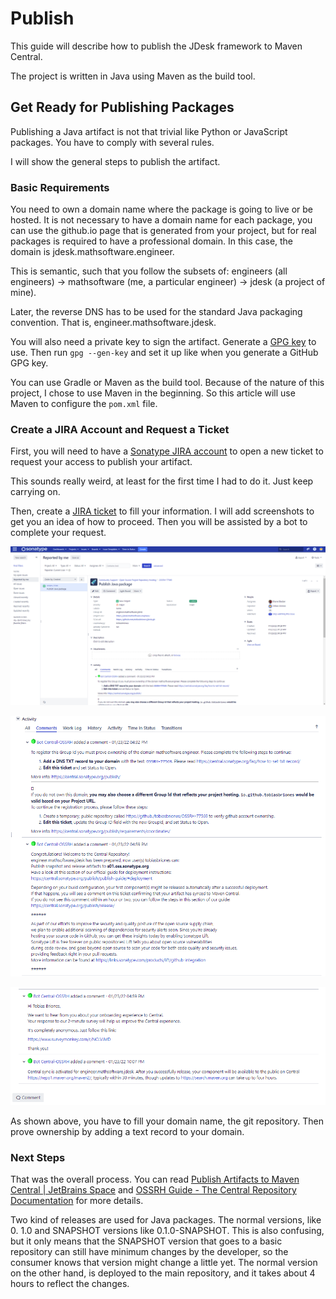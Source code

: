 # Publish

This guide will describe how to publish the JDesk framework to Maven Central.

The project is written in Java using Maven as the build tool.

## Get Ready for Publishing Packages

Publishing a Java artifact is not that trivial like Python or JavaScript
packages. You have to comply with several rules.

I will show the general steps to publish the artifact.

### Basic Requirements

You need to own a domain name where the package is going to live or be hosted.
It is not necessary to have a domain name for each package, you can use the
github.io page that is generated from your project, but for real packages is
required to have a professional domain. In this case, the domain is
jdesk.mathsoftware.engineer.

This is semantic, such that you follow the subsets of: engineers (all engineers)
-> mathsoftware (me, a particular engineer) -> jdesk (a project of mine).

Later, the reverse DNS has to be used for the standard Java packaging
convention. That is, engineer.mathsoftware.jdesk.

You will also need a private key to sign the artifact. Generate
a [GPG key](https://www.gnupg.org/download) to use. Then run `gpg --gen-key`
and set it up like when you generate a GitHub GPG key.

You can use Gradle or Maven as the build tool. Because of the nature of this
project, I chose to use Maven in the beginning. So this article will use Maven
to configure the `pom.xml` file.

### Create a JIRA Account and Request a Ticket

First, you will need to have a
[Sonatype JIRA account](https://issues.sonatype.org/secure/Signup!default.jspa)
to open a new ticket to request your access to publish your artifact.

This sounds really weird, at least for the first time I had to do it. Just keep
carrying on.

Then, create a
[JIRA ticket](https://issues.sonatype.org/secure/CreateIssue.jspa?issuetype=21&pid=10134)
to fill your information. I will add screenshots to get you an idea of how to
proceed. Then you will be assisted by a bot to complete your request.

![JIRA Ticket 1](screenshots/jira-ticket-1.png)

![JIRA Ticket 2](screenshots/jira-ticket-2.png)

![JIRA Ticket 3](screenshots/jira-ticket-3.png)

As shown above, you have to fill your domain name, the git repository. Then
prove ownership by adding a text record to your domain.

### Next Steps

That was the overall process. You can read
[Publish Artifacts to Maven Central \| JetBrains Space](https://www.jetbrains.com/help/space/publish-artifacts-to-maven-central.html)
and [OSSRH Guide - The Central Repository Documentation](https://central.sonatype.org/publish/publish-guide)
for more details.

Two kind of releases are used for Java packages. The normal versions, like 0.
1.0 and SNAPSHOT versions like 0.1.0-SNAPSHOT. This is also confusing, but it
only means that the SNAPSHOT version that goes to a basic repository can still
have minimum changes by the developer, so the consumer knows that version might
change a little yet. The normal version on the other hand, is deployed to the
main repository, and it takes about 4 hours to reflect the changes.

